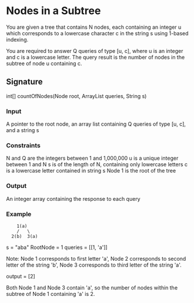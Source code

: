 # Nodes in a Subtree
You are given a tree that contains N nodes, each containing an integer u which corresponds to a lowercase character c in the string s using 1-based indexing.

You are required to answer Q queries of type [u, c], where u is an integer and c is a lowercase letter. The query result is the number of nodes in the subtree of node u containing c.

## Signature
int[] countOfNodes(Node root, ArrayList<Query> queries, String s)

### Input
A pointer to the root node, an array list containing Q queries of type [u, c], and a string s

### Constraints
N and Q are the integers between 1 and 1,000,000
u is a unique integer between 1 and N
s is of the length of N, containing only lowercase letters
c is a lowercase letter contained in string s
Node 1 is the root of the tree

### Output
An integer array containing the response to each query

### Example
        1(a)
        /   \
      2(b)  3(a)
s = "aba"
RootNode = 1
queries = [[1, 'a']]

Note: Node 1 corresponds to first letter 'a', Node 2 corresponds to second letter of the string 'b', Node 3 corresponds to third letter of the string 'a'.

output = [2]

Both Node 1 and Node 3 contain 'a', so the number of nodes within the subtree of Node 1 containing 'a' is 2.